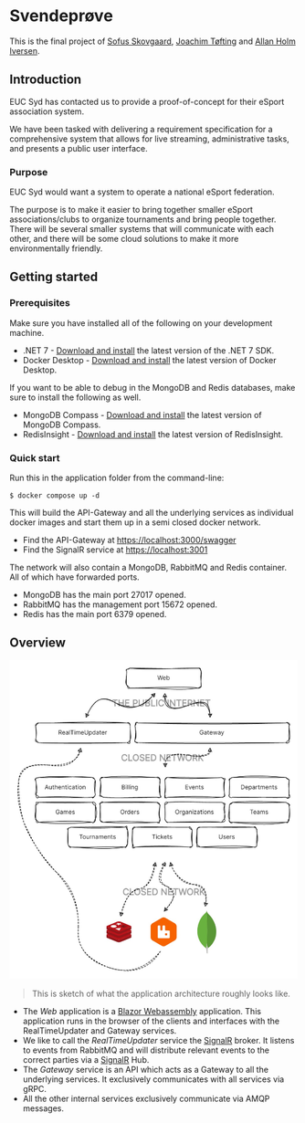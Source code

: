 # Svendeprøve

This is the final project of [Sofus Skovgaard](https://github.com/sofusskovgaard), [Joachim Tøfting](https://github.com/JoachimToefting) and [Allan Holm Iversen](https://github.com/hund555).

## Introduction

EUC Syd has contacted us to provide a proof-of-concept for their eSport association system.

We have been tasked with delivering a requirement specification for a comprehensive system that allows for live streaming, administrative tasks, and presents a public user interface.

### Purpose

EUC Syd would want a system to operate a national eSport federation.

The purpose is to make it easier to bring together smaller eSport associations/clubs to organize tournaments and bring people together. There will be several smaller systems that will communicate with each other, and there will be some cloud solutions to make it more environmentally friendly.

## Getting started

### Prerequisites

Make sure you have installed all of the following on your development machine.

- .NET 7 - [Download and install](https://dotnet.microsoft.com/en-us/download/dotnet/7.0) the latest version of the .NET 7 SDK.
- Docker Desktop - [Download and install](https://www.docker.com/products/docker-desktop) the latest version of Docker Desktop.

If you want to be able to debug in the MongoDB and Redis databases, make sure to install the following as well.

- MongoDB Compass - [Download and install](https://www.mongodb.com/products/compass) the latest version of MongoDB Compass.
- RedisInsight - [Download and install](https://github.com/RedisInsight/RedisInsight/releases) the latest version of RedisInsight.

### Quick start

Run this in the application folder from the command-line:

```
$ docker compose up -d
```

This will build the API-Gateway and all the underlying services as individual docker images and start them up in a semi closed docker network.

- Find the API-Gateway at [https://localhost:3000/swagger](https://localhost:3000/swagger)
- Find the SignalR service at [https://localhost:3001](https://localhost:3001)

The network will also contain a MongoDB, RabbitMQ and Redis container. All of which have forwarded ports.

- MongoDB has the main port 27017 opened.
- RabbitMQ has the management port 15672 opened.
- Redis has the main port 6379 opened.

## Overview

![](docs/images/SystemOverview.jpg)
> This is sketch of what the application architecture roughly looks like.

- The *Web* application is a [Blazor Webassembly](https://dotnet.microsoft.com/en-us/apps/aspnet/web-apps/blazor) application. This application runs in the browser of the clients and interfaces with the RealTimeUpdater and Gateway services.
- We like to call the *RealTimeUpdater* service the [SignalR](https://dotnet.microsoft.com/en-us/apps/aspnet/signalr) broker. It listens to events from RabbitMQ and will distribute relevant events to the correct parties via a [SignalR](https://dotnet.microsoft.com/en-us/apps/aspnet/signalr) Hub.
- The *Gateway* service is an API which acts as a Gateway to all the underlying services. It exclusively communicates with all services via gRPC.
- All the other internal services exclusively communicate via AMQP messages.